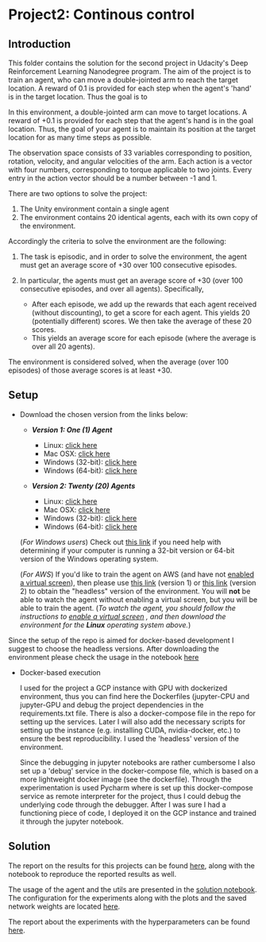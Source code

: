 # Project2: Continous control

## Introduction
This folder contains the solution for the second project in Udacity's Deep Reinforcement Learning Nanodegree program. 
The aim of the project is to train an agent, who can move a double-jointed arm to reach the target location. A reward 
of 0.1 is provided for each step when the agent's 'hand' is in the target location. Thus the goal is to  

In this environment, a double-jointed arm can move to target locations. A reward of +0.1 is provided for each step
that the agent's hand is in the goal location. Thus, the goal of your agent is to maintain its position at the 
target location for as many time steps as possible.

The observation space consists of 33 variables corresponding to position, rotation, velocity, and angular 
velocities of the arm. Each action is a vector with four numbers, corresponding to torque applicable to two 
joints. Every entry in the action vector should be a number between -1 and 1.

There are two options to solve the project:

1. The Unity environment contain a single agent
2. The environment contains 20 identical agents, each with its own copy of the environment.

Accordingly the criteria to solve the environment are the following:

1. The task is episodic, and in order to solve the environment, the agent must get an average score of +30 over 
100 consecutive episodes.
2. In particular, the agents must get an average score of +30 (over 100 consecutive episodes, and over all 
agents). Specifically,

    - After each episode, we add up the rewards that each agent received (without discounting), to get a score for 
    each agent. This yields 20 (potentially different) scores. We then take the average of these 20 scores.
    - This yields an average score for each episode (where the average is over all 20 agents).

The environment is considered solved, when the average (over 100 episodes) of those average scores is at least +30.


## Setup

-  Download the chosen version from the links below:
    - **_Version 1: One (1) Agent_**
        - Linux: [click here](https://s3-us-west-1.amazonaws.com/udacity-drlnd/P2/Reacher/one_agent/Reacher_Linux.zip)
        - Mac OSX: [click here](https://s3-us-west-1.amazonaws.com/udacity-drlnd/P2/Reacher/one_agent/Reacher.app.zip)
        - Windows (32-bit): [click here](https://s3-us-west-1.amazonaws.com/udacity-drlnd/P2/Reacher/one_agent/Reacher_Windows_x86.zip)
        - Windows (64-bit): [click here](https://s3-us-west-1.amazonaws.com/udacity-drlnd/P2/Reacher/one_agent/Reacher_Windows_x86_64.zip)

    - **_Version 2: Twenty (20) Agents_**
        - Linux: [click here](https://s3-us-west-1.amazonaws.com/udacity-drlnd/P2/Reacher/Reacher_Linux.zip)
        - Mac OSX: [click here](https://s3-us-west-1.amazonaws.com/udacity-drlnd/P2/Reacher/Reacher.app.zip)
        - Windows (32-bit): [click here](https://s3-us-west-1.amazonaws.com/udacity-drlnd/P2/Reacher/Reacher_Windows_x86.zip)
        - Windows (64-bit): [click here](https://s3-us-west-1.amazonaws.com/udacity-drlnd/P2/Reacher/Reacher_Windows_x86_64.zip)
    
    (_For Windows users_) Check out [this link](https://support.microsoft.com/en-us/help/827218/how-to-determine-whether-a-computer-is-running-a-32-bit-version-or-64) 
    if you need help with determining if your computer is running a 32-bit version or 64-bit version of the Windows 
    operating system.

    (_For AWS_) If you'd like to train the agent on AWS (and have not [enabled a virtual screen](https://github.com/Unity-Technologies/ml-agents/blob/master/docs/Training-on-Amazon-Web-Service.md)), then please use [this link](https://s3-us-west-1.amazonaws.com/udacity-drlnd/P2/Reacher/one_agent/Reacher_Linux_NoVis.zip) (version 1) or [this link](https://s3-us-west-1.amazonaws.com/udacity-drlnd/P2/Reacher/Reacher_Linux_NoVis.zip) 
    (version 2) to obtain the "headless" version of the environment.  You will **not** be able to watch the agent 
    without enabling a virtual screen, but you will be able to train the agent.  (_To watch the agent, you should 
    follow the instructions to [enable a virtual screen](https://github.com/Unity-Technologies/ml-agents/blob/master/docs/Training-on-Amazon-Web-Service.md)
    , and then download the environment for the **Linux** operating system above._)
    
  Since the setup of the repo is aimed for docker-based development I suggest to choose the headless versions. After 
  downloading the environment please check the usage in the notebook [here](../Continuous_Control.ipynb)
  
- Docker-based execution

    I used for the project a GCP instance with GPU with dockerized environment, thus you can find here the Dockerfiles 
    (jupyter-CPU and jupyter-GPU and debug the project dependencies in the requirements.txt file. There is also a 
    docker-compose file in the repo for setting up the services. Later I will also add the necessary scripts for 
    setting up the instance (e.g. installing CUDA, nvidia-docker, etc.) to ensure the best reproducibility. I used the 
    'headless' version of the environment.

    Since the debugging in jupyter notebooks are rather cumbersome I also set up a 'debug' service in the 
    docker-compose file, which is based on a more lightweight docker image (see the dockerfile). Through the 
    experimentation is used Pycharm where is set up this docker-compose service as remote interpreter for the project, 
    thus I could debug the underlying code through the debugger. After I was sure I had a functioning piece of code, I 
    deployed it on the GCP instance and trained it through the jupyter notebook.

## Solution
The report on the results for this projects can be found [here](./), along with the notebook to reproduce the 
reported results as well.

The usage of the agent and the utils are presented in the [solution notebook](./solution.ipynb). The configuration for 
the experiments along with the plots and the saved network weights are located [here](./experiments).

The report about the experiments with the hyperparameters can be found [here](Report.md).

